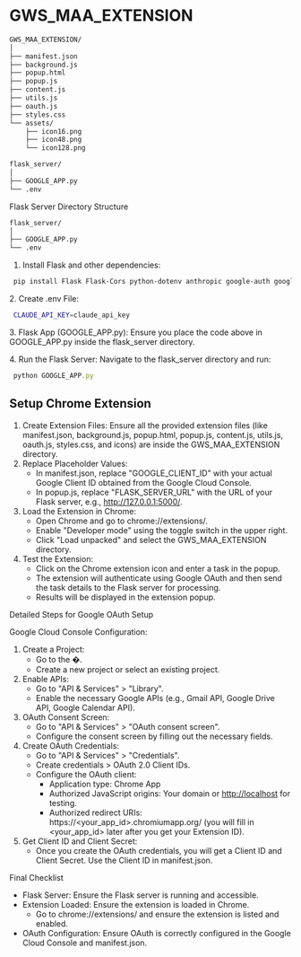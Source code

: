 # GWS_MAA_EXTENSION

```bash
GWS_MAA_EXTENSION/
│
├── manifest.json
├── background.js
├── popup.html
├── popup.js
├── content.js
├── utils.js
├── oauth.js
├── styles.css
└── assets/
    ├── icon16.png
    ├── icon48.png
    └── icon128.png

flask_server/
│
├── GOOGLE_APP.py
└── .env
```


Flask Server Directory Structure

```bash
flask_server/
│
├── GOOGLE_APP.py
└── .env
```





1. Install Flask and other dependencies:

```bash
 pip install Flask Flask-Cors python-dotenv anthropic google-auth google-auth-oauthlib google-auth-httplib2
```



2\. Create .env File:


```bash
 CLAUDE_API_KEY=claude_api_key
```




3\. Flask App (GOOGLE_APP.py):
Ensure you place the code above in GOOGLE_APP.py inside the flask_server directory.



4\. Run the Flask Server:
Navigate to the flask_server directory and run:


```javascript
 python GOOGLE_APP.py
```



## Setup Chrome Extension



1. Create Extension Files:
   Ensure all the provided extension files (like manifest.json, background.js, popup.html, popup.js, content.js, utils.js, oauth.js, styles.css, and icons) are inside the GWS_MAA_EXTENSION directory.
2. Replace Placeholder Values:
   * In manifest.json, replace "GOOGLE_CLIENT_ID" with your actual Google Client ID obtained from the Google Cloud Console.
   * In popup.js, replace "FLASK_SERVER_URL" with the URL of your Flask server, e.g., <http://127.0.0.1:5000/>.
3. Load the Extension in Chrome:
   * Open Chrome and go to chrome://extensions/.
   * Enable "Developer mode" using the toggle switch in the upper right.
   * Click "Load unpacked" and select the GWS_MAA_EXTENSION directory.
4. Test the Extension:
   * Click on the Chrome extension icon and enter a task in the popup.
   * The extension will authenticate using Google OAuth and then send the task details to the Flask server for processing.
   * Results will be displayed in the extension popup.


Detailed Steps for Google OAuth Setup

Google Cloud Console Configuration:



1. Create a Project:
   * Go to the �.
   * Create a new project or select an existing project.
2. Enable APIs:
   * Go to "API & Services" > "Library".
   * Enable the necessary Google APIs (e.g., Gmail API, Google Drive API, Google Calendar API).
3. OAuth Consent Screen:
   * Go to "API & Services" > "OAuth consent screen".
   * Configure the consent screen by filling out the necessary fields.
4. Create OAuth Credentials:
   * Go to "API & Services" > "Credentials".
   * Create credentials > OAuth 2.0 Client IDs.
   * Configure the OAuth client:
     * Application type: Chrome App
     * Authorized JavaScript origins: Your domain or <http://localhost> for testing.
     * Authorized redirect URIs: https://<your_app_id>.chromiumapp.org/ (you will fill in <your_app_id> later after you get your Extension ID).
5. Get Client ID and Client Secret:
   * Once you create the OAuth credentials, you will get a Client ID and Client Secret. Use the Client ID in manifest.json.


Final Checklist

* Flask Server: Ensure the Flask server is running and accessible.
* Extension Loaded: Ensure the extension is loaded in Chrome.
  * Go to chrome://extensions/ and ensure the extension is listed and enabled.
* OAuth Configuration: Ensure OAuth is correctly configured in the Google Cloud Console and manifest.json.


